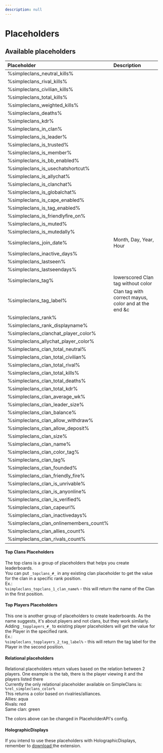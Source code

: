 ```yaml
---
description: null
---
```


# Placeholders

## Available placeholders

| Placeholder | Description |
| :--- | :--- |
| %simpleclans\_neutral\_kills% |  |
| %simpleclans\_rival\_kills% |  |
| %simpleclans\_civilian\_kills% |  |
| %simpleclans\_total\_kills% |  |
| %simpleclans\_weighted\_kills% |  |
| %simpleclans\_deaths% |  |
| %simpleclans\_kdr% |  |
| %simpleclans\_in\_clan% |  |
| %simpleclans\_is\_leader% |  |
| %simpleclans\_is\_trusted% |  |
| %simpleclans\_is\_member% |  |
| %simpleclans\_is\_bb\_enabled% |  |
| %simpleclans\_is\_usechatshortcut% |  |
| %simpleclans\_is\_allychat% |  |
| %simpleclans\_is\_clanchat% |  |
| %simpleclans\_is\_globalchat% |  |
| %simpleclans\_is\_cape\_enabled% |  |
| %simpleclans\_is\_tag\_enabled% |  |
| %simpleclans\_is\_friendlyfire\_on% |  |
| %simpleclans\_is\_muted% |  |
| %simpleclans\_is\_mutedally% |  |
| %simpleclans\_join\_date% | Month, Day, Year, Hour |
| %simpleclans\_inactive\_days% |  |
| %simpleclans\_lastseen% |  |
| %simpleclans\_lastseendays% |  |
| %simpleclans\_tag% | lowerscored Clan tag without color |
| %simpleclans\_tag\_label% | Clan tag with correct mayus, color and at the end &c |
| %simpleclans\_rank% |  |
| %simpleclans\_rank\_displayname% |  |
| %simpleclans\_clanchat\_player\_color% |  |
| %simpleclans\_allychat\_player\_color% |  |
| %simpleclans\_clan\_total\_neutral% |  |
| %simpleclans\_clan\_total\_civilian% |  |
| %simpleclans\_clan\_total\_rival% |  |
| %simpleclans\_clan\_total\_kills% |  |
| %simpleclans\_clan\_total\_deaths% |  |
| %simpleclans\_clan\_total\_kdr% |  |
| %simpleclans\_clan\_average\_wk% |  |
| %simpleclans\_clan\_leader\_size% |  |
| %simpleclans\_clan\_balance% |  |
| %simpleclans\_clan\_allow\_withdraw% |  |
| %simpleclans\_clan\_allow\_deposit% |  |
| %simpleclans\_clan\_size% |  |
| %simpleclans\_clan\_name% |  |
| %simpleclans\_clan\_color\_tag% |  |
| %simpleclans\_clan\_tag% |  |
| %simpleclans\_clan\_founded% |  |
| %simpleclans\_clan\_friendly\_fire% |  |
| %simpleclans\_clan\_is\_unrivable% |  |
| %simpleclans\_clan\_is\_anyonline% |  |
| %simpleclans\_clan\_is\_verified% |  |
| %simpleclans\_clan\_capeurl% |  |
| %simpleclans\_clan\_inactivedays% |  |
| %simpleclans\_clan\_onlinemembers\_count% |  |
| %simpleclans\_clan\_allies\_count% |  |
| %simpleclans\_clan\_rivals\_count% |  |

#### Top Clans Placeholders

The top clans is a group of placeholders that helps you create leaderboards.  
You can put `_topclans_#_` in any existing clan placeholder to get the value for the clan in a specific rank position.  
Ex.:  
`%simpleclans_topclans_1_clan_name%` - this will return the name of the Clan in the first position.

#### Top Players Placeholders

This one is another group of placeholders to create leaderboards. As the name suggests, it's about players and not clans, but they work similarly.  
Adding `_topplayers_#_` to existing player placeholders will get the value for the Player in the specified rank.  
Ex.:  
`%simpleclans_topplayers_2_tag_label%` - this will return the tag label for the Player in the second position.

#### Relational placeholders

Relational placeholders return values based on the relation between 2 players. One example is the tab, there is the player viewing it and the players listed there  
Currently the only relational placeholder available on SimpleClans is: `%rel_simpleclans_color%`   
This returns a color based on rivalries/alliances.  
Allies: aqua  
Rivals: red  
Same clan: green

The colors above can be changed in PlaceholderAPI's config.

#### HolographicDisplays

If you intend to use these placeholders with HolographicDisplays, remember to [download ](https://www.spigotmc.org/resources/18461/)the extension.

